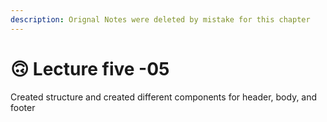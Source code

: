 ```yaml
---
description: Orignal Notes were deleted by mistake for this chapter
---
```


# 🙃 Lecture five -05

Created structure and created different components for header, body, and footer
